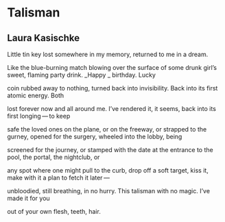 # Talisman
## Laura Kasischke
Little tin key
lost somewhere in my memory, returned to me in a dream.

Like the blue-burning match blowing over the surface of
some drunk girl’s sweet, flaming party drink. _Happy
_
birthday. Lucky

coin rubbed away to nothing, turned back into invisibility.
Back into its first atomic energy. Both

lost forever now and all around me. I’ve
rendered it, it seems, back into its
first longing — to keep

safe the loved ones on the plane, or on the freeway, or
strapped to the gurney, opened for the surgery, wheeled
into the lobby, being

screened for the journey, or stamped with the date
at the entrance to the pool, the portal, the nightclub, or

any spot where one might pull to the curb, drop
off a soft target, kiss it, make
with it a plan to fetch it later —

unbloodied, still breathing, in no hurry. This
talisman with no magic. I’ve made it for you

out of your own flesh, teeth, hair.